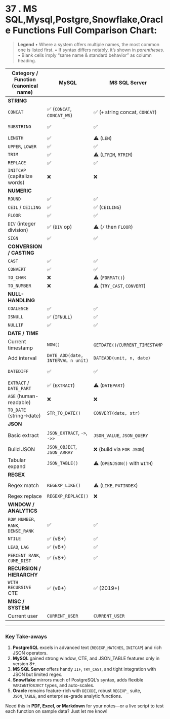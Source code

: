 # 37 . **MS SQL,Mysql,Postgre,Snowflake,Oracle Functions Full Comparison Chart:**
> **Legend**
> • Where a system offers multiple names, the most common one is listed first.
> • If syntax differs notably, it’s shown in *parentheses*.
> • Blank cells imply “same name & standard behavior” as column heading.

| Category / Function (canonical name) | MySQL                             | MS SQL Server                   | PostgreSQL                              | Snowflake                         | Oracle                     |   |   |
| ------------------------------------ | --------------------------------- | ------------------------------- | --------------------------------------- | --------------------------------- | -------------------------- | - | - |
| **STRING**                           |                                   |                                 |                                         |                                   |                            |   |   |
| `CONCAT`                             | ✅ (`CONCAT`, `CONCAT_WS`)         | ✅ (`+` string concat, `CONCAT`) | ✅ (`CONCAT` or \`                       |                                   | \`)                        | ✅ | ✅ |
| `SUBSTRING`                          | ✅                                 | ✅                               | ✅ (`SUBSTRING`, `LEFT`, `RIGHT`)        | ✅ (`SUBSTR`, `SUBSTRING`)         | ✅ (`SUBSTR`)               |   |   |
| `LENGTH`                             | ✅                                 | ⚠️ (`LEN`)                      | ✅                                       | ✅                                 | ✅                          |   |   |
| `UPPER`, `LOWER`                     | ✅                                 | ✅                               | ✅                                       | ✅                                 | ✅                          |   |   |
| `TRIM`                               | ✅                                 | ⚠️ (`LTRIM`, `RTRIM`)           | ✅                                       | ✅                                 | ✅                          |   |   |
| `REPLACE`                            | ✅                                 | ✅                               | ✅                                       | ✅                                 | ✅                          |   |   |
| `INITCAP` (capitalize words)         | ❌                                 | ❌                               | ✅                                       | ⚠️ (`INITCAP` via `INITCAP`)      | ⚠️ (`INITCAP`)             |   |   |
| **NUMERIC**                          |                                   |                                 |                                         |                                   |                            |   |   |
| `ROUND`                              | ✅                                 | ✅                               | ✅                                       | ✅                                 | ✅                          |   |   |
| `CEIL` / `CEILING`                   | ✅                                 | ✅ (`CEILING`)                   | ✅                                       | ✅                                 | ✅                          |   |   |
| `FLOOR`                              | ✅                                 | ✅                               | ✅                                       | ✅                                 | ✅                          |   |   |
| `DIV` (integer division)             | ✅ (`DIV` op)                      | ⚠️ (`/` then `FLOOR`)           | ⚠️ (`/` then `::int`)                   | ⚠️ (use `DIV0`)                   | ⚠️ (`FLOOR(n/m)`)          |   |   |
| `SIGN`                               | ✅                                 | ✅                               | ✅                                       | ✅                                 | ✅                          |   |   |
| **CONVERSION / CASTING**             |                                   |                                 |                                         |                                   |                            |   |   |
| `CAST`                               | ✅                                 | ✅                               | ✅ (or `::`)                             | ✅ (or `::`)                       | ✅                          |   |   |
| `CONVERT`                            | ✅                                 | ✅                               | ❌                                       | ❌                                 | ⚠️ (`TO_` family)          |   |   |
| `TO_CHAR`                            | ❌                                 | ⚠️ (`FORMAT()`)                 | ✅                                       | ✅                                 | ✅                          |   |   |
| `TO_NUMBER`                          | ❌                                 | ⚠️ (`TRY_CAST`, `CONVERT`)      | ⚠️ (`::numeric`)                        | ✅                                 | ✅                          |   |   |
| **NULL-HANDLING**                    |                                   |                                 |                                         |                                   |                            |   |   |
| `COALESCE`                           | ✅                                 | ✅                               | ✅                                       | ✅                                 | ✅                          |   |   |
| `ISNULL`                             | ✅ (`IFNULL`)                      | ✅                               | ❌                                       | ✅ (`NVL`)                         | ✅ (`NVL`)                  |   |   |
| `NULLIF`                             | ✅                                 | ✅                               | ✅                                       | ✅                                 | ✅                          |   |   |
| **DATE / TIME**                      |                                   |                                 |                                         |                                   |                            |   |   |
| Current timestamp                    | `NOW()`                           | `GETDATE()`/`CURRENT_TIMESTAMP` | `NOW()`                                 | `CURRENT_TIMESTAMP`               | `SYSTIMESTAMP`             |   |   |
| Add interval                         | `DATE_ADD(date, INTERVAL n unit)` | `DATEADD(unit, n, date)`        | `date + interval '…'`                   | `DATEADD(unit, n, date)`          | `date + INTERVAL 'n' unit` |   |   |
| `DATEDIFF`                           | ✅                                 | ✅                               | ⚠️ (`age()` or subtraction)             | ✅                                 | ⚠️ (`date1 - date2`)       |   |   |
| `EXTRACT` / `DATE_PART`              | ✅ (`EXTRACT`)                     | ⚠️ (`DATEPART`)                 | ✅                                       | ✅ (`DATE_PART`)                   | ✅ (`EXTRACT`)              |   |   |
| `AGE` (human-readable)               | ❌                                 | ❌                               | ✅                                       | ❌                                 | ⚠️ (`MONTHS_BETWEEN`)      |   |   |
| `TO_DATE` (string→date)              | `STR_TO_DATE()`                   | `CONVERT(date, str)`            | `TO_DATE()`                             | `TO_DATE()`                       | `TO_DATE()`                |   |   |
| **JSON**                             |                                   |                                 |                                         |                                   |                            |   |   |
| Basic extract                        | `JSON_EXTRACT`, `->`, `->>`       | `JSON_VALUE`, `JSON_QUERY`      | `->`, `->>`                             | `:` operator / `TO_VARIANT`, etc. | `JSON_VALUE`, `JSON_QUERY` |   |   |
| Build JSON                           | `JSON_OBJECT`, `JSON_ARRAY`       | ❌ (build via `FOR JSON`)        | `jsonb_build_object`                    | `OBJECT_CONSTRUCT`                | `JSON_OBJECT`              |   |   |
| Tabular expand                       | `JSON_TABLE()`                    | ⚠️ (`OPENJSON()` with `WITH`)   | ❌                                       | ✅ (`FLATTEN`)                     | `JSON_TABLE()`             |   |   |
| **REGEX**                            |                                   |                                 |                                         |                                   |                            |   |   |
| Regex match                          | `REGEXP_LIKE()`                   | ⚠️ (`LIKE`, `PATINDEX`)         | `~` / `SIMILAR TO` / `REGEXP_MATCHES()` | `REGEXP_LIKE()`                   | `REGEXP_LIKE()`            |   |   |
| Regex replace                        | `REGEXP_REPLACE()`                | ❌                               | `REGEXP_REPLACE()`                      | `REGEXP_REPLACE()`                | `REGEXP_REPLACE()`         |   |   |
| **WINDOW / ANALYTICS**               |                                   |                                 |                                         |                                   |                            |   |   |
| `ROW_NUMBER`, `RANK`, `DENSE_RANK`   | ✅                                 | ✅                               | ✅                                       | ✅                                 | ✅                          |   |   |
| `NTILE`                              | ✅ (v8+)                           | ✅                               | ✅                                       | ✅                                 | ✅                          |   |   |
| `LEAD`, `LAG`                        | ✅ (v8+)                           | ✅                               | ✅                                       | ✅                                 | ✅                          |   |   |
| `PERCENT_RANK`, `CUME_DIST`          | ✅ (v8+)                           | ✅                               | ✅                                       | ✅                                 | ✅                          |   |   |
| **RECURSION / HIERARCHY**            |                                   |                                 |                                         |                                   |                            |   |   |
| `WITH RECURSIVE` CTE                 | ✅ (v8+)                           | ✅ (2019+)                       | ✅                                       | ✅                                 | ✅                          |   |   |
| **MISC / SYSTEM**                    |                                   |                                 |                                         |                                   |                            |   |   |
| Current user                         | `CURRENT_USER`                    | `CURRENT_USER`                  | `CURRENT_USER`                          | `CURRENT_USER`                    | `CURRENT_USER`             |   |   |

---

### Key Take-aways

1. **PostgreSQL** excels in advanced text (`REGEXP_MATCHES`, `INITCAP`) and rich JSON operators.
2. **MySQL** gained strong window, CTE, and JSON\_TABLE features only in version 8+.
3. **MS SQL Server** offers handy `IIF`, `TRY_CAST`, and tight integration with JSON but limited regex.
4. **Snowflake** mirrors much of PostgreSQL’s syntax, adds flexible `VARIANT`/`OBJECT` types, and auto-scales.
5. **Oracle** remains feature-rich with `DECODE`, robust `REGEXP_` suite, `JSON_TABLE`, and enterprise-grade analytic functions.

Need this in **PDF, Excel, or Markdown** for your notes—or a live script to test each function on sample data? Just let me know!

